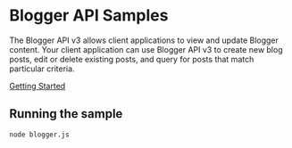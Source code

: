 # Blogger API Samples

The Blogger API v3 allows client applications to view and update Blogger content. Your client application can use Blogger API v3 to create new blog posts, edit or delete existing posts, and query for posts that match particular criteria.

[Getting Started](https://developers.google.com/blogger/)

## Running the sample

```sh
node blogger.js
```